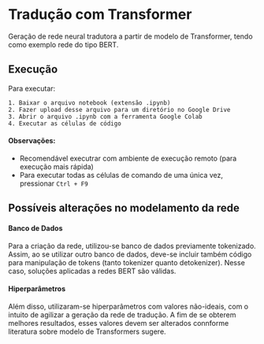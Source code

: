 # Tradução com Transformer
Geração de rede neural tradutora a partir de modelo de Transformer, tendo como exemplo rede do tipo BERT.


## Execução

Para executar:

```
1. Baixar o arquivo notebook (extensão .ipynb)
2. Fazer upload desse arquivo para um diretório no Google Drive
3. Abrir o arquivo .ipynb com a ferramenta Google Colab
4. Executar as células de código
```
#### Observações:
- Recomendável executrar com ambiente de execução remoto (para execução mais rápida)
- Para executar todas as células de comando de uma única vez, pressionar ```Ctrl + F9```

## Possíveis alterações no modelamento da rede

#### Banco de Dados
Para a criação da rede, utilizou-se banco de dados previamente tokenizado. Assim, ao se utilizar outro banco de dados, deve-se incluir também código para manipulação de tokens (tanto tokenizer quanto detokenizer). Nesse caso, soluções aplicadas a redes BERT são válidas.

#### Hiperparâmetros
Além disso, utilizaram-se hiperparâmetros com valores não-ideais, com o intuito de agilizar a geração da rede de tradução. A fim de se obterem melhores resultados, esses valores devem ser alterados connforme literatura sobre modelo de Transformers sugere.



